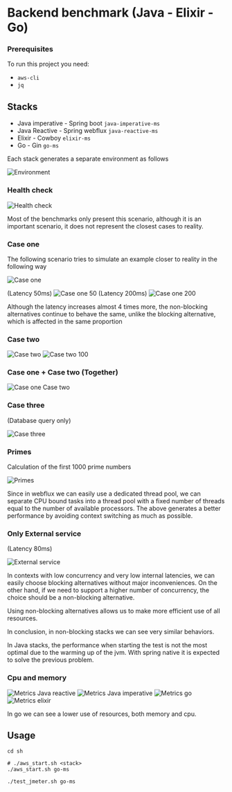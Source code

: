 # Backend benchmark (Java - Elixir - Go)

### Prerequisites
To run this project you need:

- `aws-cli`
- `jq`

## Stacks 
- Java imperative - Spring boot `java-imperative-ms`
- Java Reactive - Spring webflux `java-reactive-ms`
- Elixir - Cowboy `elixir-ms`
- Go - Gin `go-ms`


Each stack generates a separate environment as follows

![Environment](results/environment.png)

### Health check

![Health check](results/t2.micro/health-check.png)

Most of the benchmarks only present this scenario, although it is an important scenario, it does not represent the closest cases to reality.

### Case one

The following scenario tries to simulate an example closer to reality in the following way

![Case one](results/case-one.png)

(Latency 50ms)
![Case one 50](results/t2.micro/case-one-latency-50.png)
(Latency 200ms)
![Case one 200](results/t2.micro/case-one-latency-200.png)

Although the latency increases almost 4 times more, the non-blocking alternatives continue to behave the same, unlike the blocking alternative, which is affected in the same proportion

### Case two

![Case two](results/case-two.png)
![Case two 100](results/t2.micro/case-two-latency-100.png)

### Case one + Case two (Together)

![Case one Case two](results/t2.micro/case-one-case-two-latency-80.png)

### Case three
(Database query only)

![Case three](results/t2.micro/case-three.png)

### Primes
Calculation of the first 1000 prime numbers

![Primes](results/t2.micro/primes.png)

Since in webflux we can easily use a dedicated thread pool, we can separate CPU bound tasks into a thread pool with a fixed number of threads equal to the number of available processors. The above generates a better performance by avoiding context switching as much as possible.

### Only External service
(Latency 80ms)

![External service](results/t2.micro/get-hello-latency-80.png)

In contexts with low concurrency and very low internal latencies, we can easily choose blocking alternatives without major inconveniences. On the other hand, if we need to support a higher number of concurrency, the choice should be a non-blocking alternative.

Using non-blocking alternatives allows us to make more efficient use of all resources.

In conclusion, in non-blocking stacks we can see very similar behaviors.

In Java stacks, the performance when starting the test is not the most optimal due to the warming up of the jvm. With spring native it is expected to solve the previous problem.


### Cpu and memory

![Metrics Java reactive](results/t2.micro/metrics-java-reactive.png)
![Metrics Java imperative](results/t2.micro/metrics-java-imperative.png)
![Metrics go](results/t2.micro/metrics-go.png)
![Metrics elixir](results/t2.micro/metrics-elixir.png)

In go we can see a lower use of resources, both memory and cpu.


## Usage

```shell
cd sh

# ./aws_start.sh <stack>
./aws_start.sh go-ms
```

```shell
./test_jmeter.sh go-ms
```




